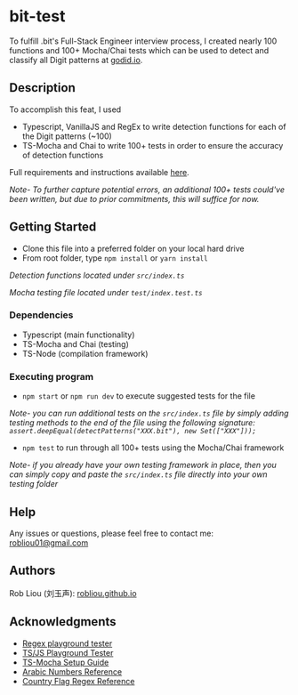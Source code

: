 # bit-test

To fulfill .bit's Full-Stack Engineer interview process, I created nearly 100 functions and 100+ Mocha/Chai tests which can be used to detect and classify all Digit patterns at [godid.io](godid.io).

## Description

To accomplish this feat, I used

- Typescript, VanillaJS and RegEx to write detection functions for each of the Digit patterns (~100)
- TS-Mocha and Chai to write 100+ tests in order to ensure the accuracy of detection functions

Full requirements and instructions available [here](https://gist.github.com/renzholy/f857b464518e0cf97549a3aee141bd74).

_Note- To further capture potential errors, an additional 100+ tests could've been written, but due to prior commitments,
this will suffice for now._

## Getting Started

- Clone this file into a preferred folder on your local hard drive
- From root folder, type `npm install` or `yarn install`

_Detection functions located under `src/index.ts`_

_Mocha testing file located under `test/index.test.ts`_

### Dependencies

- Typescript (main functionality)
- TS-Mocha and Chai (testing)
- TS-Node (compilation framework)

### Executing program

- `npm start` or `npm run dev` to execute suggested tests for the file

_Note- you can run additional tests on the `src/index.ts` file by simply adding testing methods to the end of the file using the following signature:
`assert.deepEqual(detectPatterns("XXX.bit"), new Set(["XXX"]));`_

- `npm test` to run through all 100+ tests using the Mocha/Chai framework

_Note- if you already have your own testing framework in place, then you can simply copy and paste the `src/index.ts` file directly into your own testing folder_

## Help

Any issues or questions, please feel free to contact me: robliou01@gmail.com

## Authors

Rob Liou (刘玉声): [robliou.github.io](https://robliou.github.io/)

## Acknowledgments

- [Regex playground tester](https://regex101.com/)
- [TS/JS Playground Tester](https://leetcode.com/playground/new/empty)
- [TS-Mocha Setup Guide](https://www.npmjs.com/package/ts-mocha)
- [Arabic Numbers Reference](https://stackoverflow.com/questions/29729391/regular-expression-arabic-characters-and-numbers-only)
- [Country Flag Regex Reference](https://stackoverflow.com/questions/53360006/detect-with-regex-if-emoji-is-country-flag)
